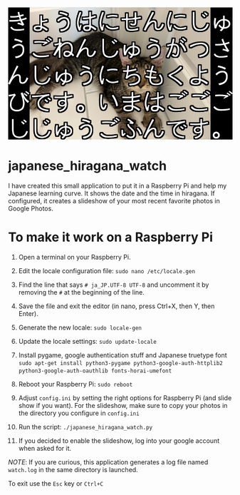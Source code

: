![Screenshot 1](images/Screenshot1.png)

# japanese_hiragana_watch

I have created this small application to put it in a Raspberry Pi and help my Japanese learning curve. It shows the date and the time in hiragana.
If configured, it creates a slideshow of your most recent favorite photos in Google Photos.

# To make it work on a Raspberry Pi

1. Open a terminal on your Raspberry Pi.

2. Edit the locale configuration file:
```sudo nano /etc/locale.gen```

3. Find the line that says `# ja_JP.UTF-8 UTF-8` and uncomment it by removing the `#` at the beginning of the line.

4. Save the file and exit the editor (in nano, press Ctrl+X, then Y, then Enter).

5. Generate the new locale:
```sudo locale-gen```

6. Update the locale settings:
```sudo update-locale```

7. Install pygame, google authentication stuff and Japanese truetype font
```sudo apt-get install python3-pygame python3-google-auth-httplib2 python3-google-auth-oauthlib fonts-horai-umefont ```

8. Reboot your Raspberry Pi:
```sudo reboot```

9. Adjust `config.ini` by setting the right options for Raspberry Pi (and slide show if you want). For the slideshow, make sure to copy your photos in the directory you configure in `config.ini`

10. Run the script:
```./japanese_hiragana_watch.py```

11. If you decided to enable the slideshow, log into your google account when asked for it.

*NOTE*: If you are curious, this application generates a log file named `watch.log` in the same directory is launched.

To exit use the `Esc` key or `Ctrl+C`
